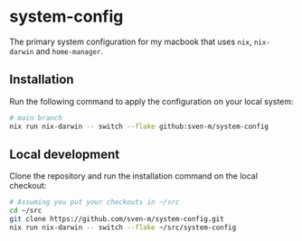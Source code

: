 # system-config

The primary system configuration for my macbook that uses `nix`, `nix-darwin` and `home-manager`.

## Installation

Run the following command to apply the configuration on your local system:
```sh
# main branch
nix run nix-darwin -- switch --flake github:sven-m/system-config
```

## Local development

Clone the repository and run the installation command on the local checkout:
```sh
# Assuming you put your checkouts in ~/src
cd ~/src
git clone https://github.com/sven-m/system-config.git
nix run nix-darwin -- switch --flake ~/src/system-config
```